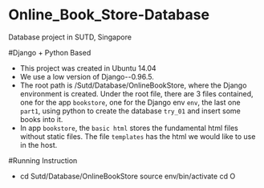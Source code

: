 # Online_Book_Store-Database
Database project in SUTD, Singapore

#Django + Python Based
* This project was created in Ubuntu 14.04
* We use a low version of Django--0.96.5.
* The root path is /Sutd/Database/OnlineBookStore, where the Django environment is created. Under the root file, there are 3 files contained, one for the app `bookstore`, one for the Django env `env`, the last one `part1`, using python to create the database `try_01` and insert some books into it.
* In app `bookstore`, the `basic html` stores the fundamental html files without static files. The file `templates` has the html we would like to use in the host.

#Running Instruction
* cd Sutd/Database/OnlineBookStore
  source env/bin/activate
  cd O
